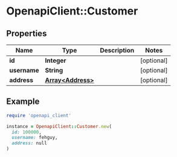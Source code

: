 # OpenapiClient::Customer

## Properties

| Name | Type | Description | Notes |
| ---- | ---- | ----------- | ----- |
| **id** | **Integer** |  | [optional] |
| **username** | **String** |  | [optional] |
| **address** | [**Array&lt;Address&gt;**](Address.md) |  | [optional] |

## Example

```ruby
require 'openapi_client'

instance = OpenapiClient::Customer.new(
  id: 100000,
  username: fehguy,
  address: null
)
```

